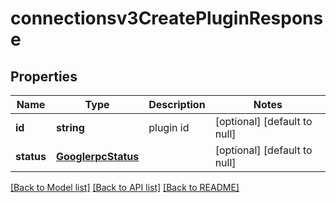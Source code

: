 # connectionsv3CreatePluginResponse

## Properties
Name | Type | Description | Notes
------------ | ------------- | ------------- | -------------
**id** | **string** | plugin id | [optional] [default to null]
**status** | [**GooglerpcStatus**](GooglerpcStatus.md) |  | [optional] [default to null]

[[Back to Model list]](../README.md#documentation-for-models) [[Back to API list]](../README.md#documentation-for-api-endpoints) [[Back to README]](../README.md)


